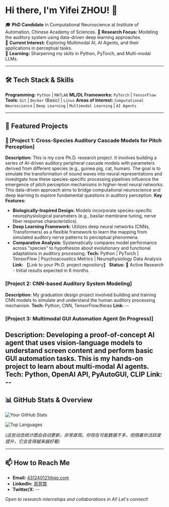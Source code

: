 # Hi there, I'm Yifei ZHOU! 👋

🎓 **PhD Candidate** in Computational Neuroscience at Institute of Automation, Chinese Academy of Sciences.
🔬 **Research Focus:** Modeling the auditory system using data-driven deep learning approaches.  
🤖 **Current Interest:** Exploring Multimodal AI, AI Agents, and their applications in perceptual tasks.  
🌱 **Learning:** Sharpening my skills in Python, PyTorch, and Multi-modal LLMs.

---

## 🛠️ Tech Stack & Skills
**Programming:** `Python` | `MATLAB` 
**ML/DL Frameworks:** `PyTorch` | `TensorFlow` 
**Tools:** `Git` | `Docker` (Basic) | `Linux` 
**Areas of Interest:** `Computational Neuroscience` | `Deep Learning` | `Multimodal Learning` | `AI Agents`

---

## 📂 Featured Projects


### 🧠 [Project 1: Cross-Species Auditory Cascade Models for Pitch Perception]
**Description:** This is my core Ph.D. research project. It involves building a series of AI-driven auditory peripheral cascade models with parameters derived from different species (e.g., guinea pig, cat, human). The goal is to simulate the transformation of sound waves into neural representations and investigate how these species-specific processing pipelines influence the emergence of pitch perception mechanisms in higher-level neural networks. This data-driven approach aims to bridge computational neuroscience and deep learning to explore fundamental questions in auditory perception.
**Key Features:**
-   **Biologically-Inspired Design:** Models incorporate species-specific neurophysiological parameters (e.g., basilar membrane tuning, nerve fiber response characteristics).
-   **Deep Learning Framework:** Utilizes deep neural networks (CNNs, Transformers) as a flexible framework to learn the mapping from simulated auditory nerve patterns to perceptual phenomena.
-   **Comparative Analysis:** Systematically compares model performance across "species" to hypothesize about evolutionary and functional adaptations in auditory processing.
**Tech:** Python | PyTorch | TensorFlow | Psychoacoustics Metrics | Neurophysiology Data Analysis
**Link:** 【Link to your Ph.D. project repository】
**Status:** 🔬 Active Research - Initial results expected in 6 months.

### [Project 2: CNN-based Auditory System Modeling]
**Description:** My graduation design project involved building and training CNN models to simulate and understand the human auditory processing mechanism.
**Tech:** Python, CNN, TensorFlow/Keras
**Link:** --

### [Project 3: Multimodal GUI Automation Agent (In Progress)]
**Description:** Developing a proof-of-concept AI agent that uses vision-language models to understand screen content and perform basic GUI automation tasks. This is my hands-on project to learn about multi-modal AI agents.
**Tech:** Python, OpenAI API, PyAutoGUI, CLIP
**Link:** --
---

## 📊 GitHub Stats & Overview

![Your GitHub Stats](https://github-readme-stats.vercel.app/api?username=rubberpone&show_icons=true&hide_border=true&theme=radical)

![Top Languages](https://github-readme-stats.vercel.app/api/top-langs/?username=rubberpone&layout=compact&hide_border=true&theme=radical)

*(这些动态统计图会自动更新，非常直观。你现在可能数据不多，但随着你活跃度提升，它会变得越来越好看)*

---

## 📫 How to Reach Me
- **Email:**  431240121@qq.com
- **LinkedIn:** [周羿霏](https://www.linkedin.com/in/%E7%BE%BF%E9%9C%8F-%E5%91%A8-319929385/)
- **Twitter/X:** --

*Open to research internships and collaborations in AI! Let's connect!*
